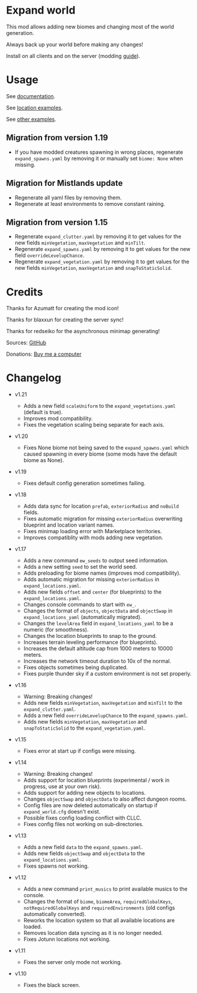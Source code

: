 # Expand world

This mod allows adding new biomes and changing most of the world generation.

Always back up your world before making any changes!

Install on all clients and on the server (modding [guide](https://youtu.be/L9ljm2eKLrk)).

# Usage

See [documentation](https://github.com/JereKuusela/valheim-expand_world/blob/main/README.md).

See [location examples](https://github.com/JereKuusela/valheim-expand_world/blob/main/examples_locations.md).

See [other examples](https://github.com/JereKuusela/valheim-expand_world/blob/main/examples.md).

## Migration from version 1.19

- If you have modded creatures spawning in wrong places, regenerate `expand_spawns.yaml` by removing it or manually set `biome: None` when missing.

## Migration for Mistlands update

- Regenerate all yaml files by removing them.
- Regenerate at least environments to remove constant raining.

## Migration from version 1.15

- Regenerate `expand_clutter.yaml` by removing it to get values for the new fields `minVegetation`, `maxVegetation` and `minTilt`.
- Regenerate `expand_spawns.yaml` by removing it to get values for the new field `overrideLevelupChance`.
- Regenerate `expand_vegetation.yaml` by removing it to get values for the new fields `minVegetation`, `maxVegetation` and `snapToStaticSolid`.

# Credits

Thanks for Azumatt for creating the mod icon!

Thanks for blaxxun for creating the server sync!

Thanks for redseiko for the asynchronous minimap generating!

Sources: [GitHub](https://github.com/JereKuusela/valheim-infinity_hammer)

Donations: [Buy me a computer](https://www.buymeacoffee.com/jerekuusela)

# Changelog

- v1.21
  - Adds a new field `scaleUniform` to the `expand_vegetations.yaml` (default is true).
  - Improves mod compatibility.
  - Fixes the vegetation scaling being separate for each axis.

- v1.20
  - Fixes None biome not being saved to the `expand_spawns.yaml` which caused spawning in every biome (some mods have the default biome as None).

- v1.19
  - Fixes default config generation sometimes failing.

- v1.18
  - Adds data sync for location `prefab`, `exteriorRadius` and `noBuild` fields.
  - Fixes automatic migration for missing `exteriorRadius` overwriting blueprint and location variant names.
  - Fixes minimap loading error with Marketplace territories.
  - Improves compatiblity with mods adding new vegetation.

- v1.17
  - Adds a new command `ew_seeds` to output seed information.
  - Adds a new setting `seed` to set the world seed.
  - Adds preloading for biome names (improves mod compatibility).
  - Adds automatic migration for missing `exteriorRadius` in `expand_locations.yaml`.	
  - Adds new fields `offset` and `center` (for blueprints) to the `expand_locations.yaml`.
  - Changes console commands to start with `ew_`.
  - Changes the format of `objects`, `objectData` and `objectSwap` in `expand_locations_yaml` (automatically migrated).
  - Changes the `levelArea` field in `expand_locations_yaml` to be a numeric (for smoothness).
  - Changes the location blueprints to snap to the ground.
  - Increases terrain leveling performance (for blueprints).
  - Increases the default altitude cap from 1000 meters to 10000 meters.
  - Increases the network timeout duration to 10x of the normal.
  - Fixes objects sometimes being duplicated.
  - Fixes purple thunder sky if a custom environment is not set properly.

- v1.16
  - Warning: Breaking changes!
  - Adds new fields `minVegetation`, `maxVegetation` and `minTilt` to the `expand_clutter.yaml`.
  - Adds a new field `overrideLevelupChance` to the `expand_spawns.yaml`.
  - Adds new fields `minVegetation`, `maxVegetation` and `snapToStaticSolid` to the `expand_vegetation.yaml`.

- v1.15
  - Fixes error at start up if configs were missing.

- v1.14
  - Warning: Breaking changes!
  - Adds support for location blueprints (experimental / work in progress, use at your own risk).
  - Adds support for adding new objects to locations.
  - Changes `objectSwap` and `objectData` to also affect dungeon rooms.
  - Config files are now deleted automatically on startup if `expand_world.cfg` doesn't exist.
  - Possible fixes config loading conflict with CLLC.
  - Fixes config files not working on sub-directories.

- v1.13
  - Adds a new field `data` to the `expand_spawns.yaml`.
  - Adds new fields `objectSwap` and `objectData` to the `expand_locations.yaml`.
  - Fixes spawns not working.

- v1.12
  - Adds a new command `print_musics` to print available musics to the console.
  - Changes the format of `biome`, `biomeArea`, `requiredGlobalKeys`, `notRequiredGlobalKeys` and `requiredEnvironments` (old configs automatically converted).
  - Reworks the location system so that all available locations are loaded.
  - Removes location data syncing as it is no longer needed.
  - Fixes Jotunn locations not working.

- v1.11
  - Fixes the server only mode not working.

- v1.10
  - Fixes the black screen.
